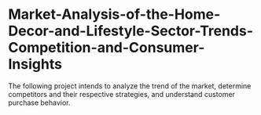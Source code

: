 # Market-Analysis-of-the-Home-Decor-and-Lifestyle-Sector-Trends-Competition-and-Consumer-Insights
The following project intends to analyze the trend of the market, determine competitors and their respective strategies, and understand customer purchase behavior.
